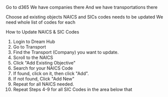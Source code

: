 Go to d365
We have companies there
And we have transportations there

Choose ad existing objects
NAICS and SICs codes needs to be updated
We need whole list of codes for each

How to Update NAICS & SIC Codes
1. Login to Dream Hub
2. Go to Transport
3. Find the Transport (Company) you want to update.
4. Scroll to the NAICS
5. Click "Add Existing Objective"
6. Search for your NAICS Code
7. If found, click on it, then click "Add".
8. If not found, Click "Add New"
9. Repeat for all NAICS needed.
10. Repeat Steps 4-9 for all SIC Codes in the area below that
